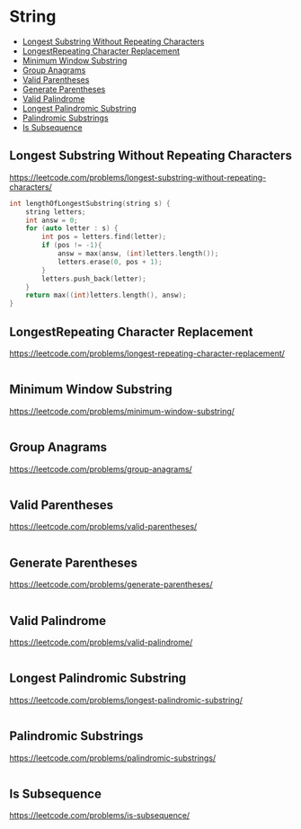 # String
+ [Longest Substring Without Repeating Characters](#longest-substring-without-repeating-characters)
+ [LongestRepeating Character Replacement](#longest-repeating-character-replacement)
+ [Minimum Window Substring](#minimum-window-substring)
+ [Group Anagrams](#group-anagrams)
+ [Valid Parentheses](#valid-parentheses)
+ [Generate Parentheses](#generate-parentheses)
+ [Valid Palindrome](#valid-palindrome)
+ [Longest Palindromic Substring](#longest-palindromic-substring)
+ [Palindromic Substrings](#palindromic-substrings)
+ [Is Subsequence](#is-subsequence)

## Longest Substring Without Repeating Characters
https://leetcode.com/problems/longest-substring-without-repeating-characters/

```C++
int lengthOfLongestSubstring(string s) {
    string letters;
    int answ = 0;
    for (auto letter : s) {
        int pos = letters.find(letter);
        if (pos != -1){
            answ = max(answ, (int)letters.length());
            letters.erase(0, pos + 1);
        }
        letters.push_back(letter);
    }
    return max((int)letters.length(), answ);
}
```

## LongestRepeating Character Replacement
https://leetcode.com/problems/longest-repeating-character-replacement/

```C++
```

## Minimum Window Substring
https://leetcode.com/problems/minimum-window-substring/

```C++
```

## Group Anagrams
https://leetcode.com/problems/group-anagrams/

```C++
```

## Valid Parentheses
https://leetcode.com/problems/valid-parentheses/

```C++
```

## Generate Parentheses
https://leetcode.com/problems/generate-parentheses/

```C++
```

## Valid Palindrome
https://leetcode.com/problems/valid-palindrome/

```C++
```

## Longest Palindromic Substring
https://leetcode.com/problems/longest-palindromic-substring/

```C++
```

## Palindromic Substrings
https://leetcode.com/problems/palindromic-substrings/

```C++
```

## Is Subsequence
https://leetcode.com/problems/is-subsequence/

```C++
```
